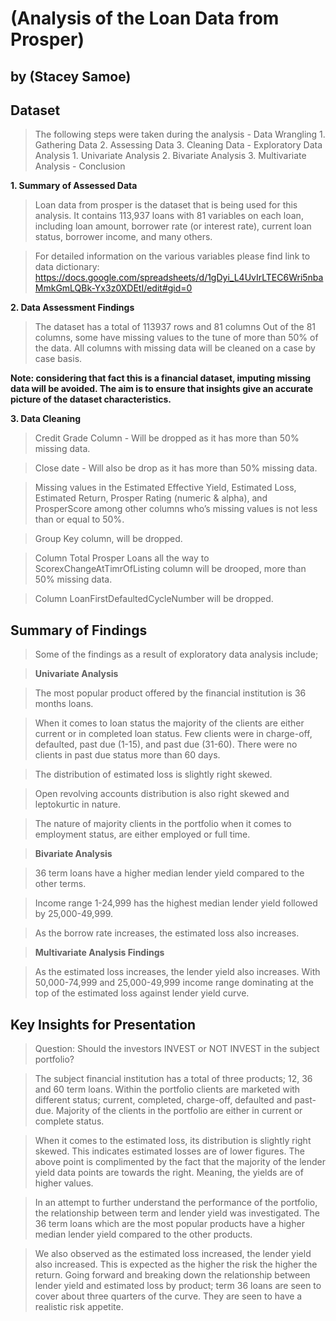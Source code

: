 # (Analysis of the Loan Data from Prosper)
## by (Stacey Samoe)


## Dataset

> The following steps were taken during the analysis
     - Data Wrangling 
        1. Gathering Data 
        2. Assessing Data 
        3. Cleaning Data
     - Exploratory Data Analysis
        1. Univariate Analysis
        2. Bivariate Analysis 
        3. Multivariate Analysis
     - Conclusion 

**1. Summary of Assessed Data**
> Loan data from prosper is the dataset that is being used for this analysis. 
> It contains 113,937 loans with 81 variables on each loan, including loan amount, borrower rate (or interest rate), current loan status, borrower income, and many others.

> For detailed information on the various variables please find link to data dictionary: 
https://docs.google.com/spreadsheets/d/1gDyi_L4UvIrLTEC6Wri5nbaMmkGmLQBk-Yx3z0XDEtI/edit#gid=0


**2. Data Assessment Findings**

> The dataset has a total of 113937 rows and 81 columns 
> Out of the 81 columns, some have missing values to the tune of more than 50% of the data. All columns with missing data will be cleaned on a case by case basis. 

**Note: considering that fact this is a financial dataset, imputing missing data will be avoided. The aim is to ensure that insights give an accurate picture of the dataset characteristics.** 

**3. Data Cleaning**
  
   >  Credit Grade Column - Will be dropped as it has more than 50% missing data. 
   
   > Close date - Will also be drop as it has more than 50% missing data.
   
   > Missing values in the Estimated Effective Yield, Estimated Loss, Estimated Return, Prosper Rating (numeric & alpha), and ProsperScore among other columns who’s missing values is not less than or equal to 50%. 
   
   > Group Key column, will be dropped.
   
   > Column Total Prosper Loans all the way to ScorexChangeAtTimrOfListing column will be drooped, more than 50% missing data. 
   
   > Column LoanFirstDefaultedCycleNumber will be dropped. 


## Summary of Findings

> Some of the findings as a result of exploratory data analysis include; 

> **Univariate Analysis**

> The most popular product offered by the financial institution is 36 months loans. 

> When it comes to loan status the majority of the clients are either current or in completed loan status. Few clients were in charge-off, defaulted, past due (1-15), and past due (31-60). There were no clients in past due status more than 60 days. 

> The distribution of estimated loss is slightly right skewed. 

> Open revolving accounts distribution is also right skewed and leptokurtic in nature. 

> The nature of majority clients in the portfolio when it comes to employment status, are either employed or full time. 
 
>**Bivariate Analysis**

>36 term loans have a higher median lender yield compared to the other terms. 

>Income range 1-24,999 has the highest median lender yield followed by 25,000-49,999. 

>As the borrow rate increases, the estimated loss also increases. 
 
>**Multivariate Analysis Findings** 

>As the estimated loss increases, the lender yield also increases. With 50,000-74,999 and 25,000-49,999 income range dominating at the top of the estimated loss against lender yield curve. 



## Key Insights for Presentation

> Question: Should the investors INVEST or NOT INVEST in the subject portfolio? 

> The subject financial institution has a total of three products; 12, 36 and 60 term loans. Within the portfolio clients are marketed with different status; current, completed, charge-off, defaulted and past-due. Majority of the clients in the portfolio are either in current or complete status.

> When it comes to the estimated loss, its distribution is slightly right skewed. This indicates estimated losses are of lower figures. 
The above point is complimented by the fact that the majority of the lender yield data points are towards the right. Meaning, the yields are of higher values.  
 
> In an attempt to further understand the performance of the portfolio, the relationship between term and lender yield was investigated. The 36 term loans which are the most popular products have a higher median lender yield compared to the other products. 
 
>We also observed as the estimated loss increased, the lender yield also increased. This is expected as the higher the risk the higher the return.
Going forward and breaking down the relationship between lender yield and estimated loss by product; term 36 loans are seen to cover about three quarters of the curve. They are seen to have a realistic risk appetite. 



